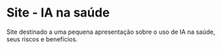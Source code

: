 # Site - IA na saúde
Site destinado a uma pequena apresentação sobre o uso de IA na saúde, seus riscos e benefícios.
